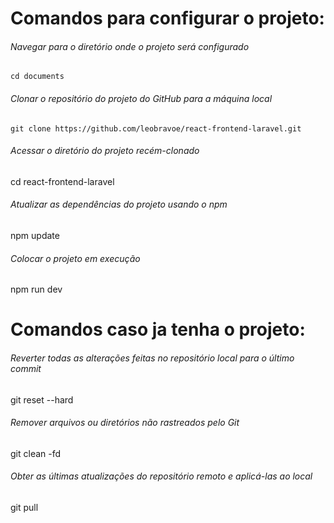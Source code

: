 # Comandos para configurar o projeto:

###### Navegar para o diretório onde o projeto será configurado
```cd documents```

###### Clonar o repositório do projeto do GitHub para a máquina local
`git clone https://github.com/leobravoe/react-frontend-laravel.git`

###### Acessar o diretório do projeto recém-clonado
cd react-frontend-laravel

###### Atualizar as dependências do projeto usando o npm
npm update

###### Colocar o projeto em execução
npm run dev

# Comandos caso ja tenha o projeto:

###### Reverter todas as alterações feitas no repositório local para o último commit
git reset --hard

###### Remover arquivos ou diretórios não rastreados pelo Git
git clean -fd

###### Obter as últimas atualizações do repositório remoto e aplicá-las ao local
git pull